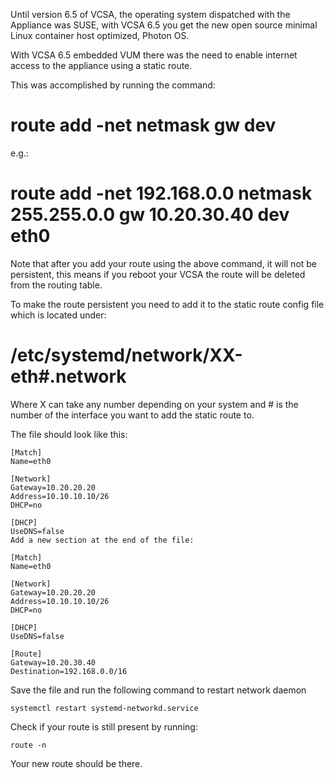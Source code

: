 Until version 6.5 of VCSA, the operating system dispatched with the Appliance was SUSE, with VCSA 6.5 you get the new open source minimal Linux container host optimized, Photon OS.

With VCSA 6.5 embedded VUM there was the need to enable internet access to the appliance using a static route.

This was accomplished by running the command:

# route add -net <TargetNetwork> netmask <NetmaskAddress> gw <GatewayAddress> dev <interface>

e.g.:

# route add -net 192.168.0.0 netmask 255.255.0.0 gw 10.20.30.40 dev eth0

Note that after you add your route using the above command, it will not be persistent, this means if you reboot your VCSA the route will be deleted from the routing table.

To make the route persistent you need to add it to the static route config file which is located under:

# /etc/systemd/network/XX-eth#.network

Where X can take any number depending on your system and # is the number of the interface you want to add the static route to.

The file should look like this:
```
[Match]
Name=eth0

[Network]
Gateway=10.20.20.20
Address=10.10.10.10/26
DHCP=no

[DHCP]
UseDNS=false
Add a new section at the end of the file:
```
```
[Match]
Name=eth0

[Network]
Gateway=10.20.20.20
Address=10.10.10.10/26
DHCP=no

[DHCP]
UseDNS=false

[Route]
Gateway=10.20.30.40
Destination=192.168.0.0/16
```
Save the file and run the following command to restart network daemon

```systemctl restart systemd-networkd.service```

Check if your route is still present by running:

```route -n```

Your new route should be there.
